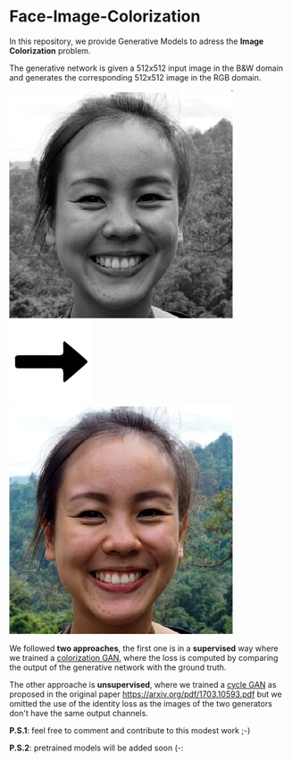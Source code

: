 # Face-Image-Colorization

In this repository, we provide Generative Models to adress the **Image Colorization** problem.

The generative network is given a 512x512 input image in the B&W domain and generates the corresponding 512x512 image in the RGB domain.


[<img src="./for_readme/img/gray.PNG" width="400"/>](./for_readme/img/gray.PNG)
[<img src="./for_readme/img/arrow.jpg" width="150"/>](./for_readme/img/arrow.jpg)
[<img src="./for_readme/img/color.PNG" width="400"/>](./for_readme/img/color.PNG)

We followed **two approaches**, the first one is in a **supervised** way where we trained a [colorization GAN](/model/colorization_gan.py), where the loss is computed by comparing the output of the generative network with the ground truth.

The other approache is **unsupervised**, where we trained a [cycle GAN](/model/cycle_gan.py) as proposed in the original paper https://arxiv.org/pdf/1703.10593.pdf but we omitted the use of the identity loss as the images of the two generators don't have the same output channels. 


**P.S.1**: feel free to comment and contribute to this modest work ;-)

**P.S.2**: pretrained models will be added soon (-:
